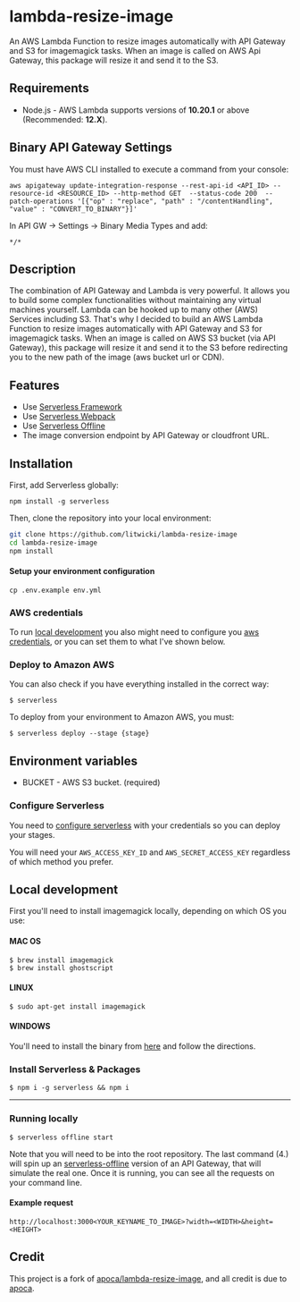 # lambda-resize-image

An AWS Lambda Function to resize images automatically with API Gateway and S3 for imagemagick tasks. When an image is called on AWS Api Gateway, this package will resize it and send it to the S3.

## Requirements

- Node.js - AWS Lambda supports versions of **10.20.1** or above (Recommended: **12.X**).

## Binary API Gateway Settings

You must have AWS CLI installed to execute a command from your console:

`aws apigateway update-integration-response --rest-api-id <API_ID> --resource-id <RESOURCE_ID> --http-method GET  --status-code 200  --patch-operations '[{"op" : "replace", "path" : "/contentHandling", "value" : "CONVERT_TO_BINARY"}]'`

In API GW -> Settings -> Binary Media Types and add:

`*/*`

## Description

The combination of API Gateway and Lambda is very powerful. It allows you to build some complex functionalities without maintaining any virtual machines yourself. Lambda can be hooked up to many other (AWS) Services including S3. That's why I decided to build an AWS Lambda Function to resize images automatically with API Gateway and S3 for imagemagick tasks. When an image is called on AWS S3 bucket (via API Gateway), this package will resize it and send it to the S3 before redirecting you to the new path of the image (aws bucket url or CDN).

## Features

- Use [Serverless Framework](https://github.com/serverless/serverless#features)
- Use [Serverless Webpack](https://github.com/serverless-heaven/serverless-webpack)
- Use [Serverless Offline](https://github.com/dherault/serverless-offline)
- The image conversion endpoint by API Gateway or cloudfront URL.

## Installation

First, add Serverless globally:

`npm install -g serverless`

Then, clone the repository into your local environment:

```bash
git clone https://github.com/litwicki/lambda-resize-image
cd lambda-resize-image
npm install
```

#### Setup your environment configuration

    cp .env.example env.yml

### AWS credentials

To run [local development](#local-development) you also might need to configure you [aws credentials](https://docs.aws.amazon.com/sdk-for-javascript/v2/developer-guide/installing-jssdk.html), or you can set them to what I've shown below.

### Deploy to Amazon AWS

You can also check if you have everything installed in the correct way:

`$ serverless`

To deploy from your environment to Amazon AWS, you must:

    $ serverless deploy --stage {stage}

## Environment variables

- BUCKET - AWS S3 bucket. (required)

### Configure Serverless

You need to [configure serverless](https://www.serverless.com/framework/docs/providers/aws/guide/credentials/) with your credentials so you can deploy your stages.

You will need your `AWS_ACCESS_KEY_ID` and `AWS_SECRET_ACCESS_KEY` regardless of which method you prefer.

## Local development
First you'll need to install imagemagick locally, depending on which OS you use:

#### MAC OS
    $ brew install imagemagick
    $ brew install ghostscript

#### LINUX
    $ sudo apt-get install imagemagick

#### WINDOWS
You'll need to install the binary from [here](https://imagemagick.org/script/download.php) and follow the directions.

### Install Serverless &amp; Packages
    $ npm i -g serverless && npm i

---

### Running locally

    $ serverless offline start

Note that you will need to be into the root repository. The last command (4.) will spin up an [serverless-offline](https://github.com/dherault/serverless-offline) version of an API Gateway, that will simulate the real one. Once it is running, you can see all the requests on your command line.

#### Example request

`http://localhost:3000<YOUR_KEYNAME_TO_IMAGE>?width=<WIDTH>&height=<HEIGHT>`

## Credit

This project is a fork of [apoca/lambda-resize-image](https://github.com/apoca/lambda-resize-image#requirements), and all credit is due to [apoca](https://github.com/apoca).